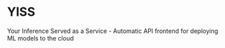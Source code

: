 # YISS
Your Inference Served as a Service - Automatic API frontend for deploying ML models to the cloud
